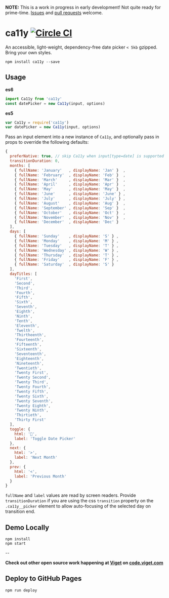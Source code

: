 **NOTE:** This is a work in progress in early development! Not quite ready for prime-time. [Issues](https://github.com/vigetlabs/ca11y/issues) and [pull requests](https://github.com/vigetlabs/ca11y/pulls) welcome.

# ca11y [![Circle CI](https://circleci.com/gh/vigetlabs/ca11y/tree/master.svg?style=svg&circle-token=f911005636ea7f7467f9e2ebf07e2ee023f7d81b)](https://circleci.com/gh/vigetlabs/ca11y/tree/master)

An accessible, light-weight, dependency-free date picker `< 5kb` gzipped. Bring your own styles.

```
npm install ca11y --save
```

## Usage
**es6**
```js
import Ca11y from 'ca11y'
const datePicker = new Ca11y(input, options)
```

**es5**
```js
var Ca11y = require('ca11y')
var datePicker = new Ca11y(input, options)
```

Pass an input element into a new instance of `Ca11y`, and optionally pass in props to override the following defaults:
```js
{
  preferNative: true, // skip Ca11y when input[type=date] is supported
  transitionDuration: 0,
  months: [
    { fullName: 'January'   , displayName: 'Jan' }  ,
    { fullName: 'February'  , displayName: 'Feb' }  ,
    { fullName: 'March'     , displayName: 'Mar' }  ,
    { fullName: 'April'     , displayName: 'Apr' }  ,
    { fullName: 'May'       , displayName: 'May' }  ,
    { fullName: 'June'      , displayName: 'June' } ,
    { fullName: 'July'      , displayName: 'July' } ,
    { fullName: 'August'    , displayName: 'Aug' }  ,
    { fullName: 'September' , displayName: 'Sep' }  ,
    { fullName: 'October'   , displayName: 'Oct' }  ,
    { fullName: 'November'  , displayName: 'Nov' }  ,
    { fullName: 'December'  , displayName: 'Dec' }
  ],
  days: [
    { fullName: 'Sunday'    , displayName: 'S' } ,
    { fullName: 'Monday'    , displayName: 'M' } ,
    { fullName: 'Tuesday'   , displayName: 'T' } ,
    { fullName: 'Wednesday' , displayName: 'W' } ,
    { fullName: 'Thursday'  , displayName: 'T' } ,
    { fullName: 'Friday'    , displayName: 'F' } ,
    { fullName: 'Saturday'  , displayName: 'S' }
  ],
  dayTitles: [
    'First',
    'Second',
    'Third',
    'Fourth',
    'Fifth',
    'Sixth',
    'Seventh',
    'Eighth',
    'Ninth',
    'Tenth',
    'Eleventh',
    'Twelth',
    'Thirtheenth',
    'Fourteenth',
    'Fifteenth',
    'Sixteenth',
    'Seventeenth',
    'Eighteenth',
    'Nineteenth',
    'Twentieth',
    'Twenty First',
    'Twenty Second',
    'Twenty Third',
    'Twenty Fourth',
    'Twenty Fifth',
    'Twenty Sixth',
    'Twenty Seventh',
    'Twenty Eighth',
    'Twenty Ninth',
    'Thirtieth',
    'Thirty First'
  ],
  toggle: {
    html: '📅',
    label: 'Toggle Date Picker'
  },
  next: {
    html: '>',
    label: 'Next Month'
  },
  prev: {
    html: '<',
    label: 'Previous Month'
  }
}
```

`fullName` and `label` values are read by screen readers. Provide `transitionDuration` if you are using the css `transition` property on the `.ca11y__picker` element to allow auto-focusing of the selected day on transition end.

## Demo Locally
```
npm install
npm start
```

--

**Check out other open source work happening at [Viget](http://viget.com) on [code.viget.com](http://code.viget.com)**

## Deploy to GitHub Pages
```
npm run deploy
```
